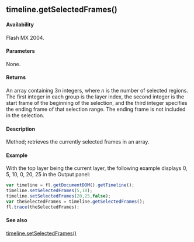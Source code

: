 ## timeline.getSelectedFrames()

#### Availability

Flash MX 2004.

#### Parameters

None.

#### Returns

An array containing 3*n* integers, where *n* is the number of selected regions. The first integer in each group is the layer index, the second integer is the start frame of the beginning of the selection, and the third integer specifies the ending frame of that selection range. The ending frame is not included in the selection.

#### Description

Method; retrieves the currently selected frames in an array.

#### Example

With the top layer being the current layer, the following example displays 0, 5, 10, 0, 20, 25 in the Output panel:
```javascript
var timeline = fl.getDocumentDOM().getTimeline();
timeline.setSelectedFrames(5,10);
timeline.setSelectedFrames(20,25,false);
var theSelectedFrames = timeline.getSelectedFrames();
fl.trace(theSelectedFrames);

```
#### See also

[timeline.setSelectedFrames()](../Timeline_object/timeli46.md)
